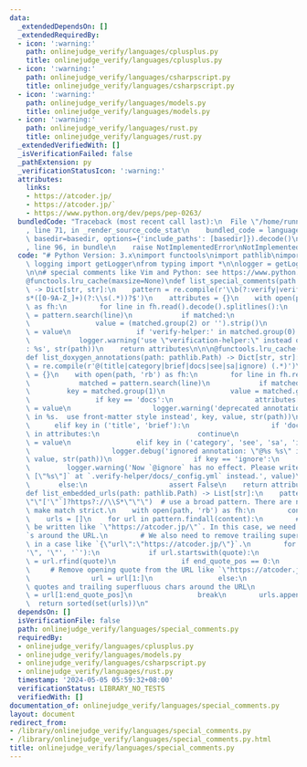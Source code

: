 ```yaml
---
data:
  _extendedDependsOn: []
  _extendedRequiredBy:
  - icon: ':warning:'
    path: onlinejudge_verify/languages/cplusplus.py
    title: onlinejudge_verify/languages/cplusplus.py
  - icon: ':warning:'
    path: onlinejudge_verify/languages/csharpscript.py
    title: onlinejudge_verify/languages/csharpscript.py
  - icon: ':warning:'
    path: onlinejudge_verify/languages/models.py
    title: onlinejudge_verify/languages/models.py
  - icon: ':warning:'
    path: onlinejudge_verify/languages/rust.py
    title: onlinejudge_verify/languages/rust.py
  _extendedVerifiedWith: []
  _isVerificationFailed: false
  _pathExtension: py
  _verificationStatusIcon: ':warning:'
  attributes:
    links:
    - https://atcoder.jp/
    - https://atcoder.jp/`
    - https://www.python.org/dev/peps/pep-0263/
  bundledCode: "Traceback (most recent call last):\n  File \"/home/runner/.local/lib/python3.10/site-packages/onlinejudge_verify/documentation/build.py\"\
    , line 71, in _render_source_code_stat\n    bundled_code = language.bundle(stat.path,\
    \ basedir=basedir, options={'include_paths': [basedir]}).decode()\n  File \"/home/runner/.local/lib/python3.10/site-packages/onlinejudge_verify/languages/python.py\"\
    , line 96, in bundle\n    raise NotImplementedError\nNotImplementedError\n"
  code: "# Python Version: 3.x\nimport functools\nimport pathlib\nimport re\nfrom\
    \ logging import getLogger\nfrom typing import *\n\nlogger = getLogger(__name__)\n\
    \n\n# special comments like Vim and Python: see https://www.python.org/dev/peps/pep-0263/\n\
    @functools.lru_cache(maxsize=None)\ndef list_special_comments(path: pathlib.Path)\
    \ -> Dict[str, str]:\n    pattern = re.compile(r'\\b(?:verify|verification)-helper:\\\
    s*([0-9A-Z_]+)(?:\\s(.*))?$')\n    attributes = {}\n    with open(path, 'rb')\
    \ as fh:\n        for line in fh.read().decode().splitlines():\n            matched\
    \ = pattern.search(line)\n            if matched:\n                key = matched.group(1)\n\
    \                value = (matched.group(2) or '').strip()\n                attributes[key]\
    \ = value\n                if 'verify-helper:' in matched.group(0):\n        \
    \            logger.warning('use \"verification-helper:\" instead of \"verify-helper:\"\
    : %s', str(path))\n    return attributes\n\n\n@functools.lru_cache(maxsize=None)\n\
    def list_doxygen_annotations(path: pathlib.Path) -> Dict[str, str]:\n    pattern\
    \ = re.compile(r'@(title|category|brief|docs|see|sa|ignore) (.*)')\n    attributes\
    \ = {}\n    with open(path, 'rb') as fh:\n        for line in fh.read().decode().splitlines():\n\
    \            matched = pattern.search(line)\n            if matched:\n       \
    \         key = matched.group(1)\n                value = matched.group(2).strip()\n\
    \                if key == 'docs':\n                    attributes['_deprecated_at_docs']\
    \ = value\n                    logger.warning('deprecated annotation: \"@%s %s\"\
    \ in %s.  use front-matter style instead', key, value, str(path))\n          \
    \      elif key in ('title', 'brief'):\n                    if 'document_title'\
    \ in attributes:\n                        continue\n                    attributes['document_title']\
    \ = value\n                elif key in ('category', 'see', 'sa', 'ignore'):\n\
    \                    logger.debug('ignored annotation: \"@%s %s\" in %s', key,\
    \ value, str(path))\n                    if key == 'ignore':\n               \
    \         logger.warning('Now `@ignore` has no effect. Please write as `exclude:\
    \ [\"%s\"]` at `.verify-helper/docs/_config.yml` instead.', value)\n         \
    \       else:\n                    assert False\n    return attributes\n\n\n@functools.lru_cache(maxsize=None)\n\
    def list_embedded_urls(path: pathlib.Path) -> List[str]:\n    pattern = re.compile(r\"\
    \"\"['\"`]?https?://\\S*\"\"\")  # use a broad pattern. There are no needs to\
    \ make match strict.\n    with open(path, 'rb') as fh:\n        content = fh.read().decode()\n\
    \    urls = []\n    for url in pattern.findall(content):\n        # The URL may\
    \ be written like `\"https://atcoder.jp/\"`. In this case, we need to remove `\"\
    `s around the URL.\n        # We also need to remove trailing superfluous chars\
    \ in a case like `{\"url\":\"https://atcoder.jp/\"}`.\n        for quote in (\"\
    '\", '\"', '`'):\n            if url.startswith(quote):\n                end_quote_pos\
    \ = url.rfind(quote)\n                if end_quote_pos == 0:\n               \
    \     # Remove opening quote from the URL like `\"https://atcoder.jp/`\n     \
    \               url = url[1:]\n                else:\n                    # Remove\
    \ quotes and trailing superfluous chars around the URL\n                    url\
    \ = url[1:end_quote_pos]\n                break\n        urls.append(url)\n  \
    \  return sorted(set(urls))\n"
  dependsOn: []
  isVerificationFile: false
  path: onlinejudge_verify/languages/special_comments.py
  requiredBy:
  - onlinejudge_verify/languages/cplusplus.py
  - onlinejudge_verify/languages/models.py
  - onlinejudge_verify/languages/csharpscript.py
  - onlinejudge_verify/languages/rust.py
  timestamp: '2024-05-05 05:59:32+08:00'
  verificationStatus: LIBRARY_NO_TESTS
  verifiedWith: []
documentation_of: onlinejudge_verify/languages/special_comments.py
layout: document
redirect_from:
- /library/onlinejudge_verify/languages/special_comments.py
- /library/onlinejudge_verify/languages/special_comments.py.html
title: onlinejudge_verify/languages/special_comments.py
---
```

